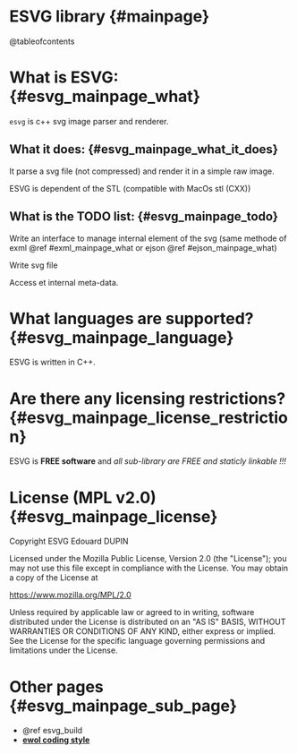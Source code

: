 ESVG library                                {#mainpage}
=============

@tableofcontents

What is ESVG:                               {#esvg_mainpage_what}
==============

`esvg` is c++ svg image parser and renderer.

What it does:                               {#esvg_mainpage_what_it_does}
-------------

It parse a svg file (not compressed) and render it in a simple raw image.

ESVG is dependent of the STL (compatible with MacOs stl (CXX))

What is the TODO list:                       {#esvg_mainpage_todo}
----------------------

Write an interface to manage internal element of the svg (same methode of exml @ref #exml_mainpage_what or ejson @ref #ejson_mainpage_what)

Write svg file

Access et internal meta-data.

What languages are supported?                    {#esvg_mainpage_language}
=============================

ESVG is written in C++.


Are there any licensing restrictions?            {#esvg_mainpage_license_restriction}
=====================================

ESVG is **FREE software** and _all sub-library are FREE and staticly linkable !!!_


License (MPL v2.0)                               {#esvg_mainpage_license}
==================

Copyright ESVG Edouard DUPIN

Licensed under the Mozilla Public License, Version 2.0 (the "License");
you may not use this file except in compliance with the License.
You may obtain a copy of the License at

<https://www.mozilla.org/MPL/2.0>

Unless required by applicable law or agreed to in writing, software
distributed under the License is distributed on an "AS IS" BASIS,
WITHOUT WARRANTIES OR CONDITIONS OF ANY KIND, either express or implied.
See the License for the specific language governing permissions and
limitations under the License.


Other pages                              {#esvg_mainpage_sub_page}
===========

  - @ref esvg_build
  - [**ewol coding style**](http://atria-soft.github.io/ewol/ewol_coding_style.html)

